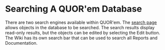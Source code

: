 # Searching A QUOR'em Database

There are two search engines available within QUOR'em. The [search page](/search/) allows objects in the database to be searched. The search results display read-only results, but the objects can be edited by selecting the Edit button. The Wiki has its own search bar that can be used to search all Reports and Documentation.
